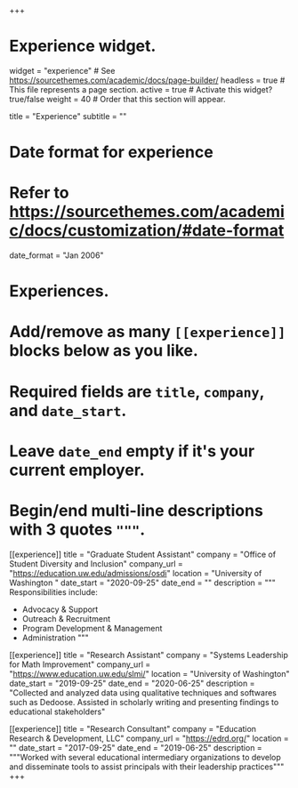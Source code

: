 +++
# Experience widget.
widget = "experience"  # See https://sourcethemes.com/academic/docs/page-builder/
headless = true  # This file represents a page section.
active = true  # Activate this widget? true/false
weight = 40  # Order that this section will appear.

title = "Experience"
subtitle = ""

# Date format for experience
#   Refer to https://sourcethemes.com/academic/docs/customization/#date-format
date_format = "Jan 2006"

# Experiences.
#   Add/remove as many `[[experience]]` blocks below as you like.
#   Required fields are `title`, `company`, and `date_start`.
#   Leave `date_end` empty if it's your current employer.
#   Begin/end multi-line descriptions with 3 quotes `"""`.
[[experience]]
  title = "Graduate Student Assistant"
  company = "Office of Student Diversity and Inclusion"
  company_url = "https://education.uw.edu/admissions/osdi"
  location = "University of Washington "
  date_start = "2020-09-25"
  date_end = ""
  description = """
  Responsibilities include:
  
  * Advocacy & Support
  * Outreach & Recruitment
  * Program Development & Management
  * Administration 
  """

[[experience]]
  title = "Research Assistant"
  company = "Systems Leadership for Math Improvement"
  company_url = "https://www.education.uw.edu/slmi/"
  location = "University of Washington"
  date_start = "2019-09-25"
  date_end = "2020-06-25"
  description = "Collected and analyzed data using qualitative techniques and softwares such as Dedoose. Assisted in scholarly writing and presenting findings to educational stakeholders"

[[experience]]
  title = "Research Consultant"
  company = "Education Research & Development, LLC"
  company_url = "https://edrd.org/"
  location = ""
  date_start = "2017-09-25"
  date_end = "2019-06-25"
  description = """Worked with several educational intermediary organizations to develop and disseminate tools to assist principals with their leadership practices"""
+++
